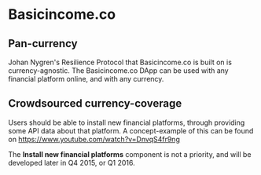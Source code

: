 # Basicincome.co

## Pan-currency

Johan Nygren's Resilience Protocol that Basicincome.co is built on is currency-agnostic. 
The Basicincome.co DApp can be used with any financial platform online, and with any currency. 

## Crowdsourced currency-coverage

Users should be able to install new financial platforms, through providing some API data about that platform. 
A concept-example of this can be found on https://www.youtube.com/watch?v=DnvqS4fr9ng

The <b>Install new financial platforms</b> component is not a priority, and will be developed later in Q4 2015, or Q1 2016.
